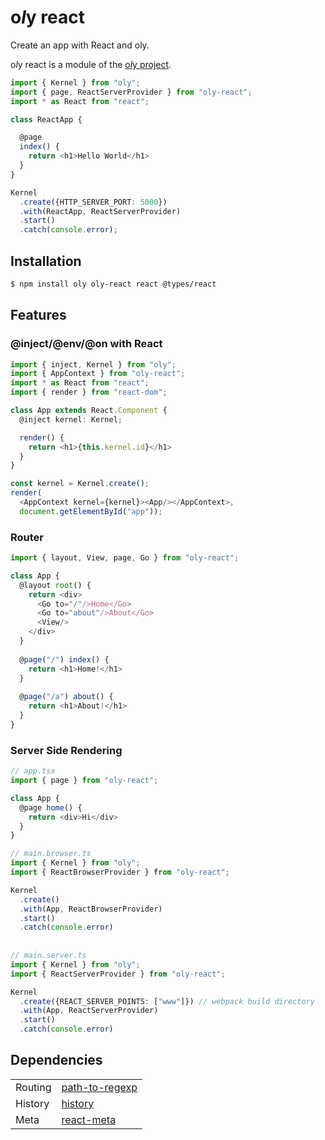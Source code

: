 # o*l*y react

Create an app with React and oly.

o*l*y react is a module of the [o*l*y project](https://nolyme.github.io/oly).

```ts
import { Kernel } from "oly";
import { page, ReactServerProvider } from "oly-react";
import * as React from "react";

class ReactApp {

  @page
  index() {
    return <h1>Hello World</h1>
  }
}

Kernel
  .create({HTTP_SERVER_PORT: 5000})
  .with(ReactApp, ReactServerProvider)
  .start()
  .catch(console.error);
```

## Installation

```bash
$ npm install oly oly-react react @types/react
```

## Features

### @inject/@env/@on with React

```ts
import { inject, Kernel } from "oly";
import { AppContext } from "oly-react";
import * as React from "react";
import { render } from "react-dom";

class App extends React.Component {
  @inject kernel: Kernel;

  render() {
    return <h1>{this.kernel.id}</h1>
  }
}

const kernel = Kernel.create();
render(
  <AppContext kernel={kernel}><App/></AppContext>,
  document.getElementById("app"));
```

### Router

```ts
import { layout, View, page, Go } from "oly-react";

class App {
  @layout root() {
    return <div>
      <Go to="/"/>Home</Go>
      <Go to="about"/>About</Go>
      <View/>
    </div>
  }
  
  @page("/") index() {
    return <h1>Home!</h1>
  }
  
  @page("/a") about() {
    return <h1>About!</h1>
  }
}

```

### Server Side Rendering

```ts
// app.tsx
import { page } from "oly-react";

class App {
  @page home() {
    return <div>Hi</div>
  }
}

// main.browser.ts
import { Kernel } from "oly";
import { ReactBrowserProvider } from "oly-react";

Kernel
  .create()
  .with(App, ReactBrowserProvider)
  .start()
  .catch(console.error)
  
  
// main.server.ts
import { Kernel } from "oly";
import { ReactServerProvider } from "oly-react";

Kernel
  .create({REACT_SERVER_POINTS: ["www"]}) // webpack build directory
  .with(App, ReactServerProvider)
  .start()
  .catch(console.error)
```

## Dependencies

|  |  |
|--|--|
| Routing | [path-to-regexp](https://github.com/pillarjs/path-to-regexp) |
| History | [history](https://github.com/ReactTraining/history) |
| Meta | [react-meta](https://github.com/nfl/react-helmet) |

